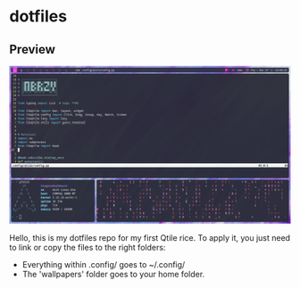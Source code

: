 # dotfiles

## Preview
![](screenshot.png)

Hello, this is my dotfiles repo for my first Qtile rice.
To apply it, you just need to link or copy the files to the right folders:
  - Everything within .config/ goes to ~/.config/
  - The 'wallpapers' folder goes to your home folder.
